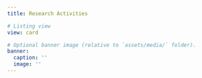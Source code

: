 ```yaml
---
title: Research Activities

# Listing view
view: card

# Optional banner image (relative to `assets/media/` folder).
banner:
  caption: ''
  image: ''
---
```

